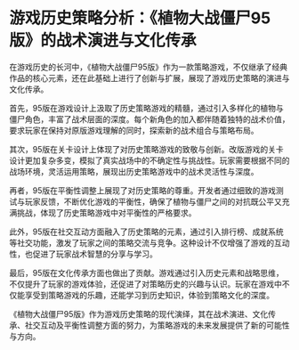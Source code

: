 # 游戏历史策略分析：《植物大战僵尸95版》的战术演进与文化传承

在游戏历史的长河中，《植物大战僵尸95版》作为一款策略游戏，不仅继承了经典作品的核心元素，还在此基础上进行了创新与扩展，展现了游戏历史策略的演进与文化传承。

首先，95版在游戏设计上汲取了历史策略游戏的精髓，通过引入多样化的植物与僵尸角色，丰富了战术层面的深度。每个新角色的加入都伴随着独特的战术价值，要求玩家在保持对原版游戏理解的同时，探索新的战术组合与策略布局。

其次，95版在关卡设计上体现了对历史策略游戏的致敬与创新。改版游戏的关卡设计更加复杂多变，模拟了真实战场中的不确定性与挑战性。玩家需要根据不同的战场环境，灵活运用策略，展现出历史策略游戏中的战术灵活性与深度。

再者，95版在平衡性调整上展现了对历史策略的尊重。开发者通过细致的游戏测试与玩家反馈，不断优化游戏的平衡性，确保了植物与僵尸之间的对抗既公平又充满挑战，体现了历史策略游戏中对平衡性的严格要求。

此外，95版在社交互动方面融入了历史策略的元素，通过引入排行榜、成就系统等社交功能，激发了玩家之间的策略交流与竞争。这种设计不仅增强了游戏的互动性，也促进了玩家战术智慧的分享与学习。

最后，95版在文化传承方面也做出了贡献。游戏通过引入历史元素和战略思维，不仅提升了玩家的游戏体验，还促进了对策略历史的兴趣与认识。玩家在游戏中不仅能享受到策略游戏的乐趣，还能学习到历史知识，体验到策略文化的深度。

《植物大战僵尸95版》作为游戏历史策略的现代演绎，其在战术演进、文化传承、社交互动及平衡性调整方面的努力，为策略游戏的未来发展提供了新的可能性与方向。